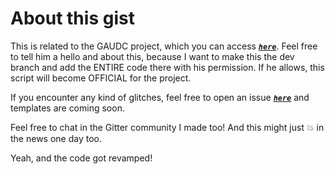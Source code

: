 # About this gist

This is related to the GAUDC project, which you can access [***`here`***](https://github.com/Melvin-Abraham/Google-Assistant-Unofficial-Desktop-Client). Feel free to tell him a hello and about this, because I want to make this the dev branch and add the ENTIRE code there with his permission. If he allows, this script will become OFFICIAL for the project.

If you encounter any kind of glitches, feel free to open an issue [***`here`***](https://github.com/im-coder-lg/special-projects/issues/new) and templates are coming soon.

Feel free to chat in the Gitter community I made too! And this might just :boom: in the news one day too.

Yeah, and the code got revamped!